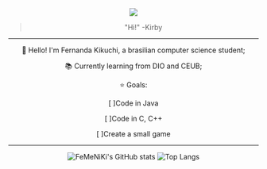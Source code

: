 <div align="center">
<img src="https://media.tenor.com/L4TD4MWFy40AAAAj/kirby.gif"> 

> "Hi!" -Kirby

-------------

🌸 Hello! I'm Fernanda Kikuchi, a brasilian computer science student;

📚 Currently learning from DIO and CEUB;

⭐ Goals:

[ ]Code in Java

[ ]Code in C, C++

[ ]Create a small game

-------------

![FeMeNiKi's GitHub stats](https://github-readme-stats.vercel.app/api?username=FeMeNiKi&show_icons=true&theme=midnight-purple)
![Top Langs](https://github-readme-stats.vercel.app/api/top-langs/?username=FeMeNiKi&hide_progress=true&theme=midnight-purple)

<!--
**FeMeNiKi/FeMeNiKi** is a ✨ _special_ ✨ repository because its `README.md` (this file) appears on your GitHub profile.

Here are some ideas to get you started:

- 🔭 I’m currently working on ...
- 🌱 I’m currently learning ...
- 👯 I’m looking to collaborate on ...
- 🤔 I’m looking for help with ...
- 💬 Ask me about ...
- 📫 How to reach me: ...
- 😄 Pronouns: ...
- ⚡ Fun fact: ...
-->
